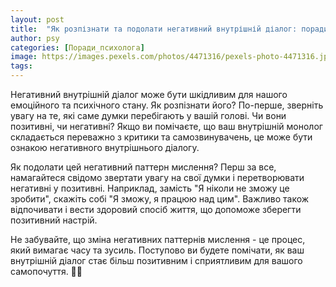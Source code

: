 ```yaml
---
layout: post
title:  "Як розпізнати та подолати негативний внутрішній діалог: поради для зміни негативних паттернів мислення."
author: psy
categories: [Поради_психолога]
image: https://images.pexels.com/photos/4471316/pexels-photo-4471316.jpeg?auto=compress&cs=tinysrgb&fit=crop&h=627&w=1200
tags: 
---
```


Негативний внутрішній діалог може бути шкідливим для нашого емоційного та психічного стану. Як розпізнати його? По-перше, зверніть увагу на те, які саме думки перебігають у вашій голові. Чи вони позитивні, чи негативні? Якщо ви помічаєте, що ваш внутрішній монолог складається переважно з критики та самозвинувачень, це може бути ознакою негативного внутрішнього діалогу.

Як подолати цей негативний паттерн мислення? Перш за все, намагайтеся свідомо звертати увагу на свої думки і перетворювати негативні у позитивні. Наприклад, замість "Я ніколи не зможу це зробити", скажіть собі "Я зможу, я працюю над цим". Важливо також відпочивати і вести здоровий спосіб життя, що допоможе зберегти позитивний настрій.

Не забувайте, що зміна негативних паттернів мислення - це процес, який вимагає часу та зусиль. Поступово ви будете помічати, як ваш внутрішній діалог стає більш позитивним і сприятливим для вашого самопочуття. 🌱🌟


